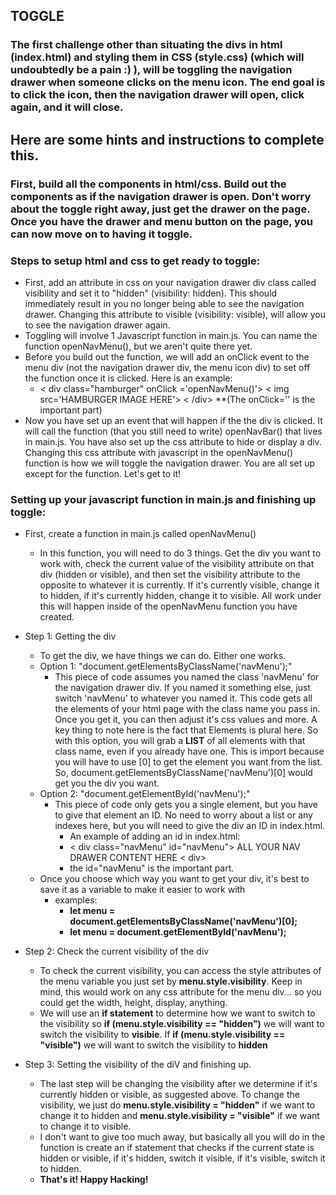 ## TOGGLE

### The first challenge other than situating the divs in html (index.html) and styling them in CSS (style.css) (which will undoubtedly be a pain :) ), will be toggling the navigation drawer when someone clicks on the menu icon. The end goal is to click the icon, then the navigation drawer will open, click again, and it will close.

## Here are some hints and instructions to complete this.
### First, build all the components in html/css. Build out the components as if the navigation drawer is open. Don't worry about the toggle right away, just get the drawer on the page. Once you have the drawer and menu button on the page, you can now move on to having it toggle.


### Steps to setup html and css to get ready to toggle:
- First, add an attribute in css on your navigation drawer div class called visibility and set it to "hidden" (visibility: hidden). This should immediately result in you no longer being able to see the navigation drawer. Changing this attribute to visible (visibility: visible), will allow you to see the navigation drawer again. 
- Toggling will involve 1 Javascript function in main.js. You can name the function openNavMenu(), but we aren't quite there yet.
- Before you build out the function, we will add an onClick event to the menu div (not the navigation drawer div, the menu icon div) to set off the function once it is clicked. Here is an example:
   - < div class="hamburger" onClick ='openNavMenu()'> 
        < img src='HAMBURGER IMAGE HERE'>
     < /div>  **(The onClick='' is the important part)
- Now you have set up an event that will happen if the the div is clicked. It will call the function (that you still need to write) openNavBar() that lives in main.js. You have also set up the css attribute to hide or display a div. Changing this css attribute with javascript in the openNavMenu() function is how we will toggle the navigation drawer. You are all set up except for the function. Let's get to it!


### Setting up your javascript function in main.js and finishing up toggle:
- First, create a function in main.js called openNavMenu()
   - In this function, you will need to do 3 things. Get the div you want to work with, check the current value of the visibility attribute on that div (hidden or visible), and then set the visibility attribute to the opposite to whatever it is currently. If it's currently visible, change it to hidden, if it's currently hidden, change it to visible. All work under this will happen inside of the openNavMenu function you have created.
- Step 1: Getting the div
   - To get the div, we have things we can do. Either one works.
   - Option 1: "document.getElementsByClassName('navMenu');"
      -  This piece of code assumes you named the class 'navMenu' for the navigation drawer div. If you named it something else, just switch 'navMenu' to whatever you named it. This code gets all the elements of your html page with the class name you pass in. Once you get it, you can then adjust it's css values and more. A key thing to note here is the fact that Elements is plural here. So with this option, you will grab a **LIST** of all elements with that class name, even if you already have one. This is import because you will have to use [0] to get the element you want from the list. So, document.getElementsByClassName('navMenu')[0] would get you the div you want.
    - Option 2: "document.getElementById('navMenu');"
       - This piece of code only gets you a single element, but you have to give that element an ID. No need to worry about a list or any indexes here, but you will need to give the div an ID in index.html. 
          - An example of adding an id in index.html:
          - < div class="navMenu" id="navMenu"> ALL YOUR NAV DRAWER CONTENT HERE < div>
          - the id="navMenu" is the important part.
    - Once you choose which way you want to get your div, it's best to save it as a variable to make it easier to work with
       - examples:
          - **let menu = document.getElementsByClassName('navMenu')[0];**
          - **let menu = document.getElementById('navMenu');**
- Step 2: Check the current visibility of the div
    - To check the current visibility, you can access the style attributes of the menu variable you just set by **menu.style.visibility**. Keep in mind, this would work on any css attribute for the menu div... so you could get the width, height, display, anything.
    - We will use an **if statement** to determine how we want to switch to the visibility so **if (menu.style.visibility == "hidden")** we will want to switch the visibility to **visibie**. If **if (menu.style.visibility == "visible")** we will want to switch the visibility to **hidden**

- Step 3: Setting the visibility of the diV and finishing up.
    - The last step will be changing the visibility after we determine if it's currently hidden or visible, as suggested above. To change the visibility, we just do **menu.style.visibility = "hidden"** if we want to change it to hidden and **menu.style.visibility = "visible"** if we want to change it to visible.
    - I don't want to give too much away, but basically all you will do in the function is create an if statement that checks if the current state is hidden or visible, if it's hidden, switch it visible, if it's visible, switch it to hidden.
    - **That's it! Happy Hacking!**
